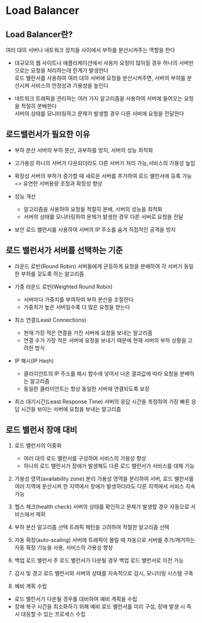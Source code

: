 # Load Balancer

## Load Balancer란?

여러 대의 서버나 네트워크 장치들 사이에서 부하를 분산시켜주는 역할을 한다  

- 대규모의 웹 사이트나 애플리케이션에서 사용자 요청이 많아질 경우 하나의 서버만으로는 요청을 처리하는데 한계가 발생한다  
로드 밸런서를 사용하여 여러 대의 서버에 요청을 분산시켜주면, 서버의 부하를 분산시켜 서비스의 안정성과 가용성을 높인다  

- 네트워크 트래픽을 관리하는 여러 가지 알고리즘을 사용하여 서버에 들어오는 요청을 적절히 분배한다  
  서버의 상태를 모니터링하고 문제가 발생할 경우 다른 서버에 요청을 전달한다  

## 로드밸런서가 필요한 이유

- 부하 분산
  서버의 부하 분산, 과부하를 방지, 서버의 성능 최적화  

- 고가용성
  하나의 서버가 다운되더라도 다른 서버가 처리 가능,서비스의 가용성 높임  

- 확장성
  서버의 부하가 증가할 때 새로운 서버를 추가하여 로드 밸런서에 등록 가능  
  => 유연한 서버용량 조정과 확장성 향상  

- 성능 개선

  - 알고리즘을 사용하여 요청을 적절히 분배, 서버의 성능을 최적화
  - 서버의 상태를 모니터링하여 문제가 발생한 경우 다른 서버로 요청을 전달

- 보안
  로드 밸런서를 사용하여 서버의 IP 주소를 숨겨 직접적인 공격을 방지

## 로드 밸런서가 서버를 선택하는 기준

- 라운드 로빈(Round Robin)
  서버들에게 균등하게 요청을 분배하여 각 서버가 동일한 부하를 갖도록 하는 알고리즘

- 가중 라운드 로빈(Weighted Round Robin)

  - 서버마다 가중치를 부여하여 부하 분산을 조절한다
  - 가중치가 높은 서버일수록 더 많은 요청을 받는다

- 최소 연결(Least Connections)

  - 현재 가장 적은 연결을 가진 서버에 요청을 보내는 알고리즘  
  - 연결 수가 가장 적은 서버에 요청을 보내기 때문에 현재 서버의 부하 상황을 고려한 방식

- IP 해시(IP Hash)

  - 클라이언트의 IP 주소를 해시 함수에 넣어서 나온 결과값에 따라 요청을 분배하는 알고리즘
  - 동일한 클라이언트는 항상 동일한 서버에 연결되도록 보장

- 최소 대기시간(Least Response Time)
  서버의 응답 시간을 측정하여 가장 빠른 응답 시간을 보이는 서버에 요청을 보내는 알고리즘

## 로드 밸런서 장애 대비

1. 로드 밸런서의 이중화
   - 여러 대의 로드 밸런서를 구성하여 서비스의 가용성 향상
   - 하나의 로드 밸런서가 장애가 발생해도 다른 로드 밸런서가 서비스를 대체 가능

2. 가용성 영역(availability zone) 분리
   가용성 영역을 분리하여 서버, 로드 밸런서를 여러 지역에 분산시켜 한 지역에서 장애가 발생하더라도 다른 지역에서 서비스 지속 가능

3. 헬스 체크(health check)
   서버의 상태를 확인하고 문제가 발생할 경우 자동으로 서비스에서 제외

4. 부하 분산 알고리즘 선택
   트래픽 패턴을 고려하여 적절한 알고리즘 선택

5. 자동 확장(auto-scaling)
   서버에 트래픽이 몰릴 때 자동으로 서버를 추가/제거하는 자동 확장 기능을 사용, 서비스의 가용성 향상

6. 백업 로드 밸런서
   주 로드 밸런서가 다운될 경우 백업 로드 밸런서로 이전 가능

7. 감시 및 경고
   로드 밸런서와 서버의 상태를 지속적으로 감시, 모니터링 시스템 구축

8. 예비 계획 수립
  - 로드 밸런서가 다운될 경우를 대비하여 예비 계획을 수립
  - 장애 복구 시간을 최소화하기 위해 예비 로드 밸런서를 미리 구성, 장애 발생 시 즉시 대응할 수 있는 프로세스 수립
